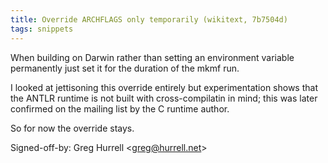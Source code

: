 ```yaml
---
title: Override ARCHFLAGS only temporarily (wikitext, 7b7504d)
tags: snippets
---
```


When building on Darwin rather than setting an environment variable permanently just set it for the duration of the mkmf run.

I looked at jettisoning this override entirely but experimentation shows that the ANTLR runtime is not built with cross-compilatin in mind; this was later confirmed on the mailing list by the C runtime author.

So for now the override stays.

Signed-off-by: Greg Hurrell &lt;greg@hurrell.net&gt;
